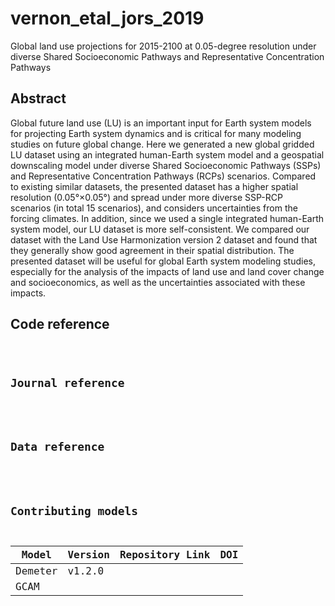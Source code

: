 <DOI tag here>

# vernon_etal_jors_2019
Global land use projections for 2015-2100 at 0.05-degree resolution under diverse Shared Socioeconomic Pathways and Representative Concentration Pathways

## Abstract
Global future land use (LU) is an important input for Earth system models for projecting Earth system dynamics and is critical for many modeling studies on future global change. Here we generated a new global gridded LU dataset using an integrated human-Earth system model and a geospatial downscaling model under diverse Shared Socioeconomic Pathways (SSPs) and Representative Concentration Pathways (RCPs) scenarios. Compared to existing similar datasets, the presented dataset has a higher spatial resolution (0.05°×0.05°) and spread under more diverse SSP-RCP scenarios (in total 15 scenarios), and considers uncertainties from the forcing climates. In addition, since we used a single integrated human-Earth system model, our LU dataset is more self-consistent. We compared our dataset with the Land Use Harmonization version 2 dataset and found that they generally show good agreement in their spatial distribution. The presented dataset will be useful for global Earth system modeling studies, especially for the analysis of the impacts of land use and land cover change and socioeconomics, as well as the uncertainties associated with these impacts.

## Code reference
<code reference here>

## Journal reference
<journal reference here>

## Data reference
<data reference here>

## Contributing models
| Model | Version | Repository Link | DOI |
|-------|---------|-----------------|-----|
| Demeter | v1.2.0 | <repo link here> | <doi link here> |
| GCAM | <version> | <repo link here> | <doi link here> |
